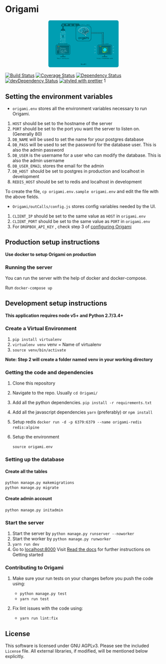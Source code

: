 # Origami

<p align="center"><img width="45%" height="15%" src="origami.png" /></p>

[![Build Status](https://travis-ci.org/Cloud-CV/Origami.svg?branch=master)](https://travis-ci.org/Cloud-CV/cvfy-frontend.svg?branch=master)
[![Coverage Status](https://coveralls.io/repos/github/Cloud-CV/Origami/badge.svg?branch=master)](https://coveralls.io/github/Cloud-CV/Origami?branch=master)
[![Dependency Status](https://david-dm.org/Cloud-CV/Origami.svg)](https://david-dm.org/Cloud-CV/cvfy-frontend)
[![devDependency Status](https://david-dm.org/Cloud-CV/Origami/dev-status.svg)](https://david-dm.org/Cloud-CV/cvfy-frontend#info=devDependencies)
[![styled with prettier](https://img.shields.io/badge/styled_with-prettier-ff69b4.svg)](https://github.com/prettier/prettier)
1

## Setting the environment variables

* `origami.env` stores all the environment variables necessary to run Origami.

1. `HOST` should be set to the hostname of the server
2. `PORT` should be set to the port you want the server to listen on. (Generally 80)
3. `DB_NAME` will be used to set the name for your postgres database
4. `DB_PASS` will be used to set the password for the database user. This is also the admin password
5. `DB_USER` is the username for a user who can modify the database. This is also the admin username
6. `DB_USER_EMAIL` stores the email for the admin
7. `DB_HOST `should be set to postgres in production and localhost in development
8. `REDIS_HOST` should be set to redis and localhost in development

To create the file, `cp origami.env.sample origami.env` and edit the file with the above fields.

* `Origami/outCalls/config.js` stores config variables needed by the UI.

1. `CLIENT_IP` should be set to the same value as `HOST` in `origami.env`
2. `CLIENT_PORT` should be set to the same value as `PORT` in `origami.env`
3. For `DROPBOX_API_KEY` , check step 3 of [configuring Origami](http://cloudcv-origami.readthedocs.io/en/latest/web-app.html#configuration) 

## Production setup instructions 

**Use docker to setup Origami on production**

### Running the server

You can run the server with the help of docker and docker-compose.

Run  `docker-compose up`

## Development setup instructions

**This application requires node v5+ and Python 2.7/3.4+**

### Create a Virtual Environment

1. `pip install virtualenv`
2. `virtualenv venv` venv = Name of virtualenv
3. `source venv/bin/activate`

**Note: Step 2 will create a folder named venv in your working directory**

### Getting the code and dependencies

1. Clone this repository

2. Navigate to the repo. Usually `cd Origami/`

3. Add all the python dependencies.
   `pip install -r requirements.txt` 

4. Add all the javascript dependencies
   `yarn` (preferably) or `npm install`

5. Setup redis 
   `docker run -d -p 6379:6379 --name origami-redis redis:alpine`

6. Setup the environment

   `source origami.env`

### Setting up the database

#### Create all the tables

```
python manage.py makemigrations
python manage.py migrate
```

#### Create admin account

`python manage.py initadmin`

### Start the server

1. Start the server by `python manage.py runserver --noworker`
2. Start the worker by `python manage.py runworker`
3. `yarn run dev`
4. Go to [localhost:8000](http://localhost:8000/)
  Visit [Read the docs](http://cloudcv-origami.readthedocs.io/en/latest/) for further instructions on Getting started

### Contributing to Origami

1. Make sure your run tests on your changes before you push the code using:
	* `python manage.py test`
	* `yarn run test`

2. Fix lint issues with the code using:
	* `yarn run lint:fix`

## License

This software is licensed under GNU AGPLv3. Please see the included `License` file. All external libraries, if modified, will be mentioned below explicitly.
